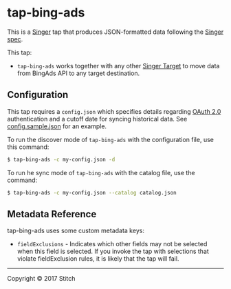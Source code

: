 # tap-bing-ads

This is a [Singer](https://singer.io) tap that produces JSON-formatted data following the [Singer spec](https://github.com/singer-io/getting-started/blob/master/SPEC.md).

This tap:
- `tap-bing-ads` works together with any other [Singer Target](https://singer.io) to move data from BingAds API to any target destination.

## Configuration

This tap requires a `config.json` which specifies details regarding [OAuth 2.0](https://docs.microsoft.com/en-us/advertising/guides/authentication-oauth?view=bingads-13) authentication and a cutoff date for syncing historical data. See [config.sample.json](config.sample.json) for an example.

To run the discover mode of `tap-bing-ads` with the configuration file, use this command:

```bash
$ tap-bing-ads -c my-config.json -d
```

To run he sync mode of `tap-bing-ads` with the catalog file, use the command:

```bash
$ tap-bing-ads -c my-config.json --catalog catalog.json
```

## Metadata Reference

tap-bing-ads uses some custom metadata keys:

* `fieldExclusions` - Indicates which other fields may not be selected when this field is selected. If you invoke the tap with selections that violate fieldExclusion rules, it is likely that the tap will fail.

---

Copyright &copy; 2017 Stitch
